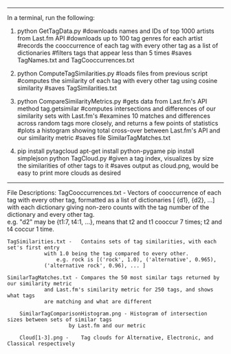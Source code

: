 ***
In a terminal, run the following:

1. python GetTagData.py
	#downloads names and IDs of top 1000 artists from Last.fm API
	#downloads up to 100 tag genres for each artist
	#records the cooccurrence of each tag with every other tag as a list of dictionaries
	#filters tags that appear less than 5 times
	#saves TagNames.txt and TagCooccurrences.txt

2. python ComputeTagSimilarities.py
	#loads files from previous script
	#computes the similarity of each tag with every other tag using cosine similarity
	#saves TagSimilarities.txt
 
3. python CompareSimilarityMetrics.py
	#gets data from Last.fm's API method tag.getsimilar
	#computes intersections and differences of our similarity sets with Last.fm's
	#examines 10 matches and differences across random tags more closely, and returns a few points of statistics
	#plots a histogram showing total cross-over between Last.fm's API and our similarity metric
	#saves file SimilarTagMatches.txt

4. pip install pytagcloud
   apt-get install python-pygame
   pip install simplejson
   python TagCloud.py
	#given a tag index, visualizes by size the similarities of other tags to it
        #saves output as cloud.png, would be easy to print more clouds as desired
***

File Descriptions:
	TagCooccurrences.txt -	Vectors of cooccurrence of each tag with every other tag, 
				formatted as a list of dictionaries [ {d1}, {d2}, ...] with
				each dictionary giving non-zero counts with the tag number 
				of the dictionary and every other tag.  
                             	e.g. "d2" may be {t1:7, t4:1, ...}, means that t2 and t1 
				cooccur 7 times; t2 and t4 coccur 1 time.

	TagSimilarities.txt -   Contains sets of tag similarities, with each set's first entry 
				with 1.0 being the tag compared to every other. 
    				e.g. rock is [('rock', 1.0), ('alternative', 0.965), 
				('alternative rock', 0.96), ... ]

	SimilarTagMatches.txt -	Compares the 50 most similar tags returned by our similarity metric
				and Last.fm's similarity metric for 250 tags, and shows what tags
				are matching and what are different
    
        SimilarTagComparisonHistogram.png - Histogram of intersection sizes between sets of similar tags
					    by Last.fm and our metric

        Cloud[1-3].png -	Tag clouds for Alternative, Electronic, and Classical respectively
